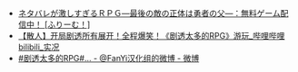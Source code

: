 - [ネタバレが激しすぎるＲＰＧ―最後の敵の正体は勇者の父―：無料ゲーム配信中！ [ふりーむ！]](https://www.freem.ne.jp/win/game/30422)
- [【散人】开局剧透所有展开！全程爆笑！《剧透太多的RPG》游玩_哔哩哔哩bilibili_实况](https://www.bilibili.com/video/BV14F4m1M7Hf/)
- [#剧透太多的RPG#... - @FanYi汉化组的微博 - 微博](https://weibo.com/7902548103/4999505923804019)

